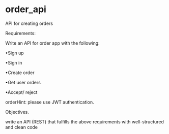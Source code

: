# order_api
API for creating orders


Requirements:

Write an API for order app with the following: 


•Sign up 

•Sign in 

•Create order 

•Get user orders 

•Accept/ reject 

orderHint: please use JWT authentication. 


Objectives. 


write an API (REST) that fulfills the above requirements with well-structured and clean code
